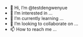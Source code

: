 - 👋 Hi, I’m @testdengwenyue
- 👀 I’m interested in ...
- 🌱 I’m currently learning ...
- 💞️ I’m looking to collaborate on ...
- 📫 How to reach me ...

<!---
testdengwenyue/testdengwenyue is a ✨ special ✨ repository because its `README.md` (this file) appears on your GitHub profile.
You can click the Preview link to take a look at your changes.
--->
